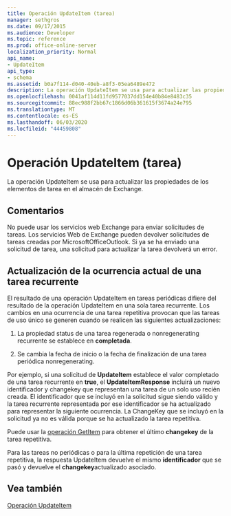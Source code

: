 ```yaml
---
title: Operación UpdateItem (tarea)
manager: sethgros
ms.date: 09/17/2015
ms.audience: Developer
ms.topic: reference
ms.prod: office-online-server
localization_priority: Normal
api_name:
- UpdateItem
api_type:
- schema
ms.assetid: b0a7f114-d040-40eb-a8f3-05ea6489e472
description: La operación UpdateItem se usa para actualizar las propiedades de los elementos de tarea en el almacén de Exchange.
ms.openlocfilehash: 0041af114d11fd9577037dd154e40b84e8483c35
ms.sourcegitcommit: 88ec988f2bb67c1866d06b361615f3674a24e795
ms.translationtype: MT
ms.contentlocale: es-ES
ms.lasthandoff: 06/03/2020
ms.locfileid: "44459808"
---
```

# <a name="updateitem-operation-task"></a>Operación UpdateItem (tarea)

La operación UpdateItem se usa para actualizar las propiedades de los elementos de tarea en el almacén de Exchange.
  
## <a name="remarks"></a>Comentarios

No puede usar los servicios web Exchange para enviar solicitudes de tareas. Los servicios Web de Exchange pueden devolver solicitudes de tareas creadas por MicrosoftOfficeOutlook. Si ya se ha enviado una solicitud de tarea, una solicitud para actualizar la tarea devolverá un error.
  
## <a name="updating-the-current-occurrence-of-a-recurring-task"></a>Actualización de la ocurrencia actual de una tarea recurrente

El resultado de una operación UpdateItem en tareas periódicas difiere del resultado de la operación UpdateItem en una sola tarea recurrente. Los cambios en una ocurrencia de una tarea repetitiva provocan que las tareas de uso único se generen cuando se realicen las siguientes actualizaciones:
  
1. La propiedad status de una tarea regenerada o nonregenerating recurrente se establece en **completada**.
    
2. Se cambia la fecha de inicio o la fecha de finalización de una tarea periódica nonregenerating.
    
Por ejemplo, si una solicitud de **UpdateItem** establece el valor completado de una tarea recurrente en **true**, el **UpdateItemResponse** incluirá un nuevo identificador y changekey que representan una tarea de un solo uso recién creada. El identificador que se incluyó en la solicitud sigue siendo válido y la tarea recurrente representada por ese identificador se ha actualizado para representar la siguiente ocurrencia. La ChangeKey que se incluyó en la solicitud ya no es válida porque se ha actualizado la tarea repetitiva. 
  
Puede usar la [operación GetItem](getitem-operation.md) para obtener el último **changekey** de la tarea repetitiva. 
  
Para las tareas no periódicas o para la última repetición de una tarea repetitiva, la respuesta UpdateItem devuelve el mismo **identificador** que se pasó y devuelve el **changekey**actualizado asociado.
  
## <a name="see-also"></a>Vea también



[Operación UpdateItem](updateitem-operation.md)

